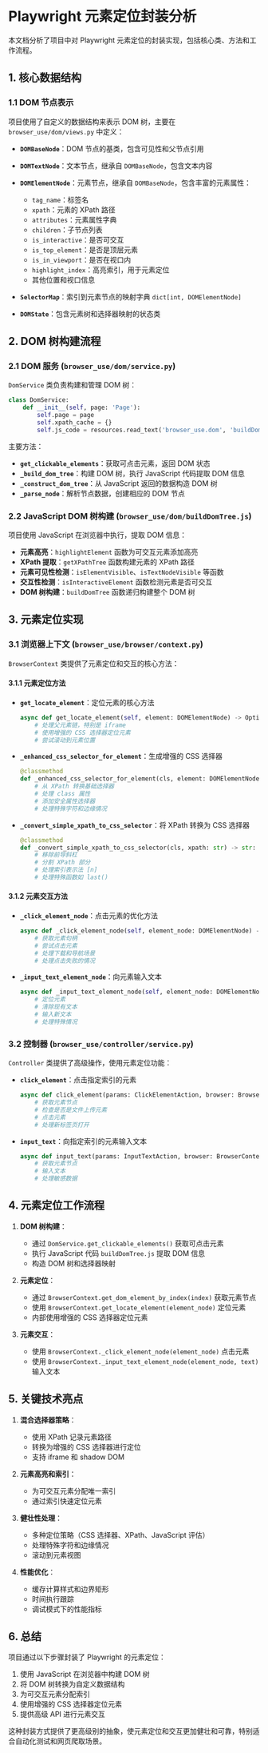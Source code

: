 # Playwright 元素定位封装分析

本文档分析了项目中对 Playwright 元素定位的封装实现，包括核心类、方法和工作流程。

## 1. 核心数据结构

### 1.1 DOM 节点表示

项目使用了自定义的数据结构来表示 DOM 树，主要在 `browser_use/dom/views.py` 中定义：

- **`DOMBaseNode`**：DOM 节点的基类，包含可见性和父节点引用
- **`DOMTextNode`**：文本节点，继承自 `DOMBaseNode`，包含文本内容
- **`DOMElementNode`**：元素节点，继承自 `DOMBaseNode`，包含丰富的元素属性：
  - `tag_name`：标签名
  - `xpath`：元素的 XPath 路径
  - `attributes`：元素属性字典
  - `children`：子节点列表
  - `is_interactive`：是否可交互
  - `is_top_element`：是否是顶层元素
  - `is_in_viewport`：是否在视口内
  - `highlight_index`：高亮索引，用于元素定位
  - 其他位置和视口信息

- **`SelectorMap`**：索引到元素节点的映射字典 `dict[int, DOMElementNode]`
- **`DOMState`**：包含元素树和选择器映射的状态类

## 2. DOM 树构建流程

### 2.1 DOM 服务 (`browser_use/dom/service.py`)

`DomService` 类负责构建和管理 DOM 树：

```python
class DomService:
    def __init__(self, page: 'Page'):
        self.page = page
        self.xpath_cache = {}
        self.js_code = resources.read_text('browser_use.dom', 'buildDomTree.js')
```

主要方法：

- **`get_clickable_elements`**：获取可点击元素，返回 DOM 状态
- **`_build_dom_tree`**：构建 DOM 树，执行 JavaScript 代码提取 DOM 信息
- **`_construct_dom_tree`**：从 JavaScript 返回的数据构造 DOM 树
- **`_parse_node`**：解析节点数据，创建相应的 DOM 节点

### 2.2 JavaScript DOM 树构建 (`browser_use/dom/buildDomTree.js`)

项目使用 JavaScript 在浏览器中执行，提取 DOM 信息：

- **元素高亮**：`highlightElement` 函数为可交互元素添加高亮
- **XPath 提取**：`getXPathTree` 函数构建元素的 XPath 路径
- **元素可见性检测**：`isElementVisible`、`isTextNodeVisible` 等函数
- **交互性检测**：`isInteractiveElement` 函数检测元素是否可交互
- **DOM 树构建**：`buildDomTree` 函数递归构建整个 DOM 树

## 3. 元素定位实现

### 3.1 浏览器上下文 (`browser_use/browser/context.py`)

`BrowserContext` 类提供了元素定位和交互的核心方法：

#### 3.1.1 元素定位方法

- **`get_locate_element`**：定位元素的核心方法
  ```python
  async def get_locate_element(self, element: DOMElementNode) -> Optional[ElementHandle]:
      # 处理父元素链，特别是 iframe
      # 使用增强的 CSS 选择器定位元素
      # 尝试滚动到元素位置
  ```

- **`_enhanced_css_selector_for_element`**：生成增强的 CSS 选择器
  ```python
  @classmethod
  def _enhanced_css_selector_for_element(cls, element: DOMElementNode, include_dynamic_attributes: bool = True) -> str:
      # 从 XPath 转换基础选择器
      # 处理 class 属性
      # 添加安全属性选择器
      # 处理特殊字符和边缘情况
  ```

- **`_convert_simple_xpath_to_css_selector`**：将 XPath 转换为 CSS 选择器
  ```python
  @classmethod
  def _convert_simple_xpath_to_css_selector(cls, xpath: str) -> str:
      # 移除前导斜杠
      # 分割 XPath 部分
      # 处理索引表示法 [n]
      # 处理特殊函数如 last()
  ```

#### 3.1.2 元素交互方法

- **`_click_element_node`**：点击元素的优化方法
  ```python
  async def _click_element_node(self, element_node: DOMElementNode) -> Optional[str]:
      # 获取元素句柄
      # 尝试点击元素
      # 处理下载和导航场景
      # 处理点击失败的情况
  ```

- **`_input_text_element_node`**：向元素输入文本
  ```python
  async def _input_text_element_node(self, element_node: DOMElementNode, text: str):
      # 定位元素
      # 清除现有文本
      # 输入新文本
      # 处理特殊情况
  ```

### 3.2 控制器 (`browser_use/controller/service.py`)

`Controller` 类提供了高级操作，使用元素定位功能：

- **`click_element`**：点击指定索引的元素
  ```python
  async def click_element(params: ClickElementAction, browser: BrowserContext):
      # 获取元素节点
      # 检查是否是文件上传元素
      # 点击元素
      # 处理新标签页打开
  ```

- **`input_text`**：向指定索引的元素输入文本
  ```python
  async def input_text(params: InputTextAction, browser: BrowserContext, has_sensitive_data: bool = False):
      # 获取元素节点
      # 输入文本
      # 处理敏感数据
  ```

## 4. 元素定位工作流程

1. **DOM 树构建**：
   - 通过 `DomService.get_clickable_elements()` 获取可点击元素
   - 执行 JavaScript 代码 `buildDomTree.js` 提取 DOM 信息
   - 构造 DOM 树和选择器映射

2. **元素定位**：
   - 通过 `BrowserContext.get_dom_element_by_index(index)` 获取元素节点
   - 使用 `BrowserContext.get_locate_element(element_node)` 定位元素
   - 内部使用增强的 CSS 选择器定位元素

3. **元素交互**：
   - 使用 `BrowserContext._click_element_node(element_node)` 点击元素
   - 使用 `BrowserContext._input_text_element_node(element_node, text)` 输入文本

## 5. 关键技术亮点

1. **混合选择器策略**：
   - 使用 XPath 记录元素路径
   - 转换为增强的 CSS 选择器进行定位
   - 支持 iframe 和 shadow DOM

2. **元素高亮和索引**：
   - 为可交互元素分配唯一索引
   - 通过索引快速定位元素

3. **健壮性处理**：
   - 多种定位策略（CSS 选择器、XPath、JavaScript 评估）
   - 处理特殊字符和边缘情况
   - 滚动到元素视图

4. **性能优化**：
   - 缓存计算样式和边界矩形
   - 时间执行跟踪
   - 调试模式下的性能指标

## 6. 总结

项目通过以下步骤封装了 Playwright 的元素定位：

1. 使用 JavaScript 在浏览器中构建 DOM 树
2. 将 DOM 树转换为自定义数据结构
3. 为可交互元素分配索引
4. 使用增强的 CSS 选择器定位元素
5. 提供高级 API 进行元素交互

这种封装方式提供了更高级别的抽象，使元素定位和交互更加健壮和可靠，特别适合自动化测试和网页爬取场景。 
